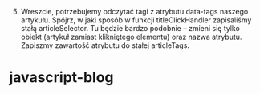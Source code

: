 


5. Wreszcie, potrzebujemy odczytać tagi z atrybutu data-tags naszego artykułu. Spójrz, w jaki sposób w funkcji titleClickHandler zapisaliśmy stałą articleSelector. Tu będzie bardzo podobnie – zmieni się tylko obiekt (artykuł zamiast klikniętego elementu) oraz nazwa atrybutu. Zapiszmy zawartość atrybutu do stałej articleTags.

# javascript-blog
